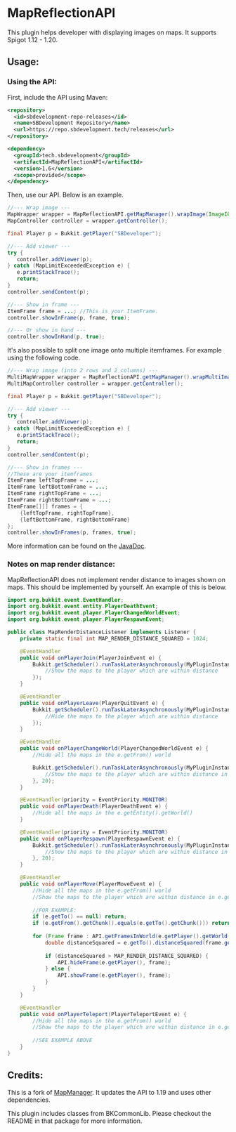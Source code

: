 # MapReflectionAPI

This plugin helps developer with displaying images on maps. It supports Spigot 1.12 - 1.20.

## Usage:

### Using the API:

First, include the API using Maven:

```xml
<repository>
  <id>sbdevelopment-repo-releases</id>
  <name>SBDevelopment Repository</name>
  <url>https://repo.sbdevelopment.tech/releases</url>
</repository>

<dependency>
  <groupId>tech.sbdevelopment</groupId>
  <artifactId>MapReflectionAPI</artifactId>
  <version>1.6</version>
  <scope>provided</scope>
</dependency>
```

Then, use our API. Below is an example.

```java
//--- Wrap image ---
MapWrapper wrapper = MapReflectionAPI.getMapManager().wrapImage(ImageIO.read(new File("image.png")));
MapController controller = wrapper.getController();

final Player p = Bukkit.getPlayer("SBDeveloper");

//--- Add viewer ---
try {
   controller.addViewer(p);
} catch (MapLimitExceededException e) {
   e.printStackTrace();
   return;
}
controller.sendContent(p);

//--- Show in frame ---
ItemFrame frame = ...; //This is your ItemFrame.
controller.showInFrame(p, frame, true);

//--- Or show in hand ---
controller.showInHand(p, true);
```

It's also possible to split one image onto multiple itemframes. For example using the following code.

```java
//--- Wrap image (into 2 rows and 2 columns) ---
MultiMapWrapper wrapper = MapReflectionAPI.getMapManager().wrapMultiImage(ImageIO.read(new File("image.png")), 2, 2);
MultiMapController controller = wrapper.getController();

final Player p = Bukkit.getPlayer("SBDeveloper");

//--- Add viewer ---
try {
   controller.addViewer(p);
} catch (MapLimitExceededException e) {
   e.printStackTrace();
   return;
}
controller.sendContent(p);

//--- Show in frames ---
//These are your itemframes
ItemFrame leftTopFrame = ...;
ItemFrame leftBottomFrame = ...;
ItemFrame rightTopFrame = ...;
ItemFrame rightBottomFrame = ...;
ItemFrame[][] frames = {
    {leftTopFrame, rightTopFrame},
    {leftBottomFrame, rightBottomFrame}
};
controller.showInFrames(p, frames, true);
```

More information can be found on the [JavaDoc](https://sbdevelopment.tech/javadoc/mapreflectionapi/).

### Notes on map render distance:

MapReflectionAPI does not implement render distance to images shown on maps. This should be implemented by yourself. An example of this is below.

```java
import org.bukkit.event.EventHandler;
import org.bukkit.event.entity.PlayerDeathEvent;
import org.bukkit.event.player.PlayerChangedWorldEvent;
import org.bukkit.event.player.PlayerRespawnEvent;

public class MapRenderDistanceListener implements Listener {
    private static final int MAP_RENDER_DISTANCE_SQUARED = 1024;

    @EventHandler
    public void onPlayerJoin(PlayerJoinEvent e) {
        Bukkit.getScheduler().runTaskLaterAsynchronously(MyPluginInstance, () -> {
            //Show the maps to the player which are within distance
        });
    }

    @EventHandler
    public void onPlayerLeave(PlayerQuitEvent e) {
        Bukkit.getScheduler().runTaskLaterAsynchronously(MyPluginInstance, () -> {
            //Hide the maps to the player which are within distance
        });
    }

    @EventHandler
    public void onPlayerChangeWorld(PlayerChangedWorldEvent e) {
        //Hide all the maps in the e.getFrom() world

        Bukkit.getScheduler().runTaskLaterAsynchronously(MyPluginInstance, () -> {
            //Show the maps to the player which are within distance in e.getPlayer().getWorld()
        }, 20);
    }

    @EventHandler(priority = EventPriority.MONITOR)
    public void onPlayerDeath(PlayerDeathEvent e) {
        //Hide all the maps in the e.getEntity().getWorld()
    }

    @EventHandler(priority = EventPriority.MONITOR)
    public void onPlayerRespawn(PlayerRespawnEvent e) {
        Bukkit.getScheduler().runTaskLaterAsynchronously(MyPluginInstance, () -> {
            //Show the maps to the player which are within distance in e.getPlayer().getWorld()
        }, 20);
    }

    @EventHandler
    public void onPlayerMove(PlayerMoveEvent e) {
        //Hide all the maps in the e.getFrom() world
        //Show the maps to the player which are within distance in e.getTo().getWorld()
    
        //FOR EXAMPLE:
        if (e.getTo() == null) return;
        if (e.getFrom().getChunk().equals(e.getTo().getChunk())) return;
        
        for (Frame frame : API.getFramesInWorld(e.getPlayer().getWorld())) {
            double distanceSquared = e.getTo().distanceSquared(frame.getLocation());
            
            if (distanceSquared > MAP_RENDER_DISTANCE_SQUARED) {
                API.hideFrame(e.getPlayer(), frame);
            } else {
                API.showFrame(e.getPlayer(), frame);
            }
        }
    }

    @EventHandler
    public void onPlayerTeleport(PlayerTeleportEvent e) {
        //Hide all the maps in the e.getFrom() world
        //Show the maps to the player which are within distance in e.getTo().getWorld()
    
        //SEE EXAMPLE ABOVE
    }
}
```

## Credits:

This is a fork of [MapManager](https://github.com/InventivetalentDev/MapManager). It updates the API to 1.19 and uses
other dependencies.

This plugin includes classes from BKCommonLib. Please checkout the README in that package for more information.
